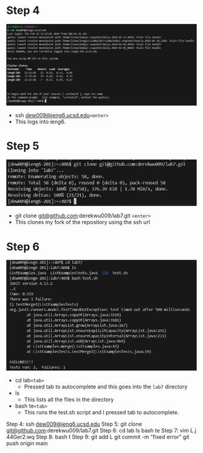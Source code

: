 # Step 4
![Step 4](step4.png)
* ssh dew009@ieng6.ucsd.edu`<enter>`
* This logs into ieng6.

# Step 5
![Step 5](step5.png)
* git clone git@github.com:derekwu009/lab7.git `<enter>`
* This clones my fork of the repository using the ssh url

# Step 6
![Step 6](step6.png)
* cd lab`<tab>`
    * Pressed tab to autocomplete and this goes into the `lab7` directory
* ls
    * This lists all the files in the directory
* bash te`<tab>`
    * This runs the test.sh script and I pressed tab to autocomplete.


Step 4: ssh dew009@ieng6.ucsd.edu<enter>
Step 5: git clone git@github.com:derekwu009/lab7.git <enter>
Step 6: cd lab<Tab> 
        ls
        bash te<tab>
Step 7: vim L<tab>.j<tab><enter>
        44Ger2:wq
Step 8: <enter>bash t<tab><enter>
Step 9: git add L<tab><enter>
        git commit -m "fixed error"<enter>
        git push origin main<enter>
